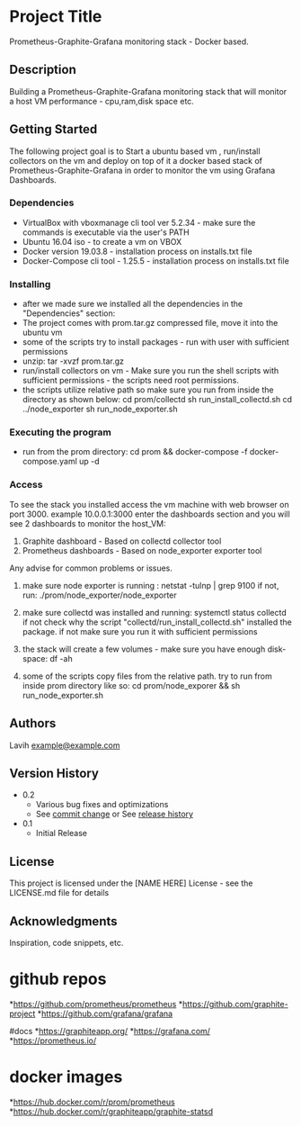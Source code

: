 # Project Title

Prometheus-Graphite-Grafana monitoring stack - Docker based.

## Description

Building a Prometheus-Graphite-Grafana monitoring stack that will monitor a host VM performance - cpu,ram,disk space etc.

## Getting Started

The following project goal is to Start a ubuntu based vm , run/install collectors on the vm and deploy on top of it a docker based stack of Prometheus-Graphite-Grafana
in order to monitor the vm using Grafana Dashboards.

### Dependencies

* VirtualBox with vboxmanage cli tool ver 5.2.34 - make sure the commands is executable via the user's PATH
* Ubuntu 16.04 iso - to create a vm on VBOX
* Docker version 19.03.8 - installation process on installs.txt file
* Docker-Compose cli tool - 1.25.5 - installation process on installs.txt file


### Installing
* after we made sure we installed all the dependencies in the "Dependencies" section:
* The project comes with prom.tar.gz compressed file, move it into the ubuntu vm
* some of the scripts try to install packages - run with user with sufficient permissions
* unzip:
tar -xvzf prom.tar.gz
* run/install collectors on vm - Make sure you run the shell scripts with sufficient permissions - the scripts need root permissions.
* the scripts utilize relative path so make sure you run from inside the directory as shown below:
cd prom/collectd
sh run_install_collectd.sh
cd ../node_exporter
sh run_node_exporter.sh

### Executing the program ####
* run from the prom directory:
cd prom && docker-compose -f docker-compose.yaml up -d

### Access ####
To see the stack you installed access the vm machine with web browser on port 3000. example 10.0.0.1:3000
enter the dashboards section and you will see 2 dashboards to monitor the host_VM:
1. Graphite dashboard - Based on collectd collector tool
2. Prometheus dashboards - Based on node_exporter exporter tool

Any advise for common problems or issues.
1. make sure node exporter is running : netstat -tulnp | grep 9100
if not, run: ./prom/node_exporter/node_exporter

2. make sure collectd was installed and running: systemctl status collectd
if not check why the script "collectd/run_install_collectd.sh" installed the package. if not make
sure you run it with sufficient permissions

3. the stack will create a few volumes - make sure you have enough disk-space: df -ah

4. some of the scripts copy files from the relative path. try to run from inside prom directory like so:
cd prom/node_exporer && sh run_node_exporter.sh

## Authors

Lavih
example@example.com


## Version History

* 0.2
    * Various bug fixes and optimizations
    * See [commit change]() or See [release history]()
* 0.1
    * Initial Release

## License

This project is licensed under the [NAME HERE] License - see the LICENSE.md file for details

## Acknowledgments

Inspiration, code snippets, etc.
# github repos
*https://github.com/prometheus/prometheus
*https://github.com/graphite-project
*https://github.com/grafana/grafana

#docs
*https://graphiteapp.org/
*https://grafana.com/
*https://prometheus.io/

# docker images
*https://hub.docker.com/r/prom/prometheus
*https://hub.docker.com/r/graphiteapp/graphite-statsd

